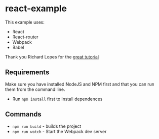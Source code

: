 # react-example

This example uses:
* React
* React-router
* Webpack
* Babel

Thank you Richard Lopes for the [great tutorial](https://underthehood.myob.com/changing-of-the-guard-in-web-technologies/)

## Requirements

Make sure you have installed NodeJS and NPM first and that you can run them from the command line.

* Run `npm install` first to install dependences

## Commands

* `npm run build` - builds the project
* `npm run watch` - Start the Webpack dev server